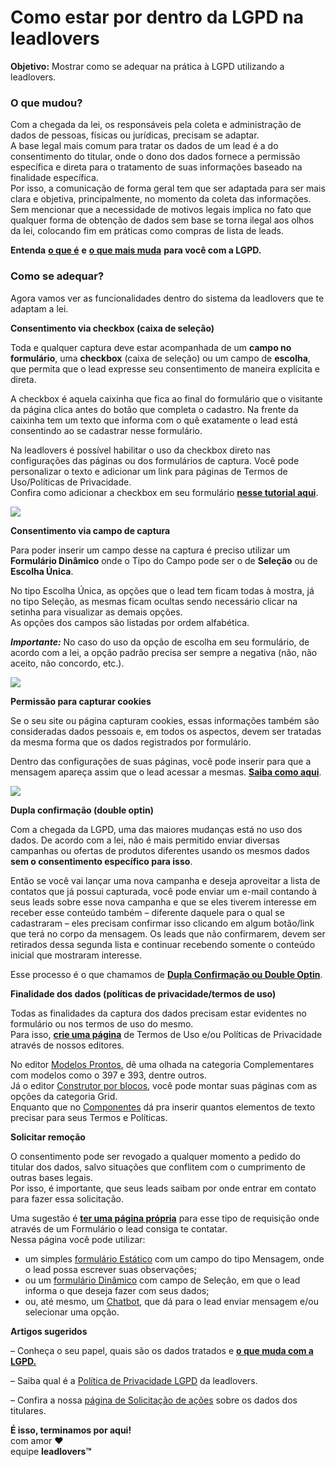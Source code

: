 # Como estar por dentro da LGPD na leadlovers

**Objetivo:** Mostrar como se adequar na prática à LGPD utilizando a leadlovers.

### **O que mudou?** <a href="#o-que-mudou" id="o-que-mudou"></a>

Com a chegada da lei, os responsáveis pela coleta e administração de dados de pessoas, físicas ou jurídicas, precisam se adaptar.\
A base legal mais comum para tratar os dados de um lead é a do consentimento do titular, onde o dono dos dados fornece a permissão específica e direta para o tratamento de suas informações baseado na finalidade específica.\
Por isso, a comunicação de forma geral tem que ser adaptada para ser mais clara e objetiva, principalmente, no momento da coleta das informações.\
Sem mencionar que a necessidade de motivos legais implica no fato que qualquer forma de obtenção de dados sem base se torna ilegal aos olhos da lei, colocando fim em práticas como compras de lista de leads.

**Entenda** [**o que é**](https://suporte.love/lgpd/) **e** [**o que mais muda**](https://suporte.love/lgpd-o-que-muda/) **para você com a LGPD.**

### **Como se adequar?** <a href="#como-se-adequar" id="como-se-adequar"></a>

Agora vamos ver as funcionalidades dentro do sistema da leadlovers que te adaptam a lei.

**Consentimento via checkbox (caixa de seleção)**

Toda e qualquer captura deve estar acompanhada de um **campo no formulário**, uma **checkbox** (caixa de seleção) ou um campo de **escolha**, que permita que o lead expresse seu consentimento de maneira explícita e direta.

A checkbox é aquela caixinha que fica ao final do formulário que o visitante da página clica antes do botão que completa o cadastro. Na frente da caixinha tem um texto que informa com o quê exatamente o lead está consentindo ao se cadastrar nesse formulário.

Na leadlovers é possível habilitar o uso da checkbox direto nas configurações das páginas ou dos formulários de captura. Você pode personalizar o texto e adicionar um link para páginas de Termos de Uso/Políticas de Privacidade.\
Confira como adicionar a checkbox em seu formulário [**nesse tutorial aqui**](https://www.youtube.com/watch?v=vl0YCejv3NQ).

![](https://legado.leadlovers.site/wp-content/uploads/2021/02/1-1.png)

**Consentimento via campo de captura**

Para poder inserir um campo desse na captura é preciso utilizar um **Formulário Dinâmico** onde o Tipo do Campo pode ser o de **Seleção** ou de **Escolha Única**.

No tipo Escolha Única, as opções que o lead tem ficam todas à mostra, já no tipo Seleção, as mesmas ficam ocultas sendo necessário clicar na setinha para visualizar as demais opções.\
As opções dos campos são listadas por ordem alfabética.

_**Importante:**_ No caso do uso da opção de escolha em seu formulário, de acordo com a lei, a opção padrão precisa ser sempre a negativa (não, não aceito, não concordo, etc.).

![](https://legado.leadlovers.site/wp-content/uploads/2021/02/2.png)

**Permissão para capturar cookies**

Se o seu site ou página capturam cookies, essas informações também são consideradas dados pessoais e, em todos os aspectos, devem ser tratadas da mesma forma que os dados registrados por formulário.

Dentro das configurações de suas páginas, você pode inserir para que a mensagem apareça assim que o lead acessar a mesmas. [**Saiba como aqui**](https://suporte.love/como-habilitar-consentimento-de-cookies-em-paginas-da-leadlovers/).

![](https://legado.leadlovers.site/wp-content/uploads/2021/02/3.png)

**Dupla confirmação (double optin)**

Com a chegada da LGPD, uma das maiores mudanças está no uso dos dados. De acordo com a lei, não é mais permitido enviar diversas campanhas ou ofertas de produtos diferentes usando os mesmos dados **sem o consentimento específico para isso**.

Então se você vai lançar uma nova campanha e deseja aproveitar a lista de contatos que já possui capturada, você pode enviar um e-mail contando à seus leads sobre esse nova campanha e que se eles tiverem interesse em receber esse conteúdo também – diferente daquele para o qual se cadastraram – eles precisam confirmar isso clicando em algum botão/link que terá no corpo da mensagem. Os leads que não confirmarem, devem ser retirados dessa segunda lista e continuar recebendo somente o conteúdo inicial que mostraram interesse.

Esse processo é o que chamamos de [**Dupla Confirmação ou Double Optin**](https://suporte.love/o-que-e-double-opt-in-dupla-confirmacao/).

**Finalidade dos dados (políticas de privacidade/termos de uso)**

Todas as finalidades da captura dos dados precisam estar evidentes no formulário ou nos termos de uso do mesmo.\
Para isso, [**crie uma página**](https://www.youtube.com/watch?v=SeyvAd-8g0o\&list=PLtgvM3V6P-9FBBGGKkh-JQSaKYWPsguPB\&index=5) de Termos de Uso e/ou Políticas de Privacidade através de nossos editores.

No editor [Modelos Prontos](https://www.youtube.com/watch?v=PaKDAfWF2hk\&list=PLtgvM3V6P-9GFMY6Qm3xfZfIv5-IfSgT-), dê uma olhada na categoria Complementares com modelos como o 397 e 393, dentre outros.\
Já o editor [Construtor por blocos](https://www.youtube.com/watch?v=HLPog083V94), você pode montar suas páginas com as opções da categoria Grid.\
Enquanto que no [Componentes](https://www.youtube.com/watch?v=EXUr2ABRkJM\&list=PLtgvM3V6P-9HBVEcSvHijoM-yg7HYH9Vy) dá pra inserir quantos elementos de texto precisar para seus Termos e Políticas.

**Solicitar remoção**

O consentimento pode ser revogado a qualquer momento a pedido do titular dos dados, salvo situações que conflitem com o cumprimento de outras bases legais.\
Por isso, é importante, que seus leads saibam por onde entrar em contato para fazer essa solicitação.

Uma sugestão é [**ter uma página própria**](https://suporte.love/componentes-visao-geral/) para esse tipo de requisição onde através de um Formulário o lead consiga te contatar.\
Nessa página você pode utilizar:

* um simples [formulário Estático](https://suporte.love/criar-formulario-estatico/) com um campo do tipo Mensagem, onde o lead possa escrever suas observações;
* ou um [formulário Dinâmico](https://suporte.love/como-criar-campos-dinamicos-e-como-criar-formulario-dinamico/) com campo de Seleção, em que o lead informa o que deseja fazer com seus dados;
* ou, até mesmo, um [Chatbot](https://suporte.love/chatbot/), que dá para o lead enviar mensagem e/ou selecionar uma opção.

**Artigos sugeridos**

– Conheça o seu papel, quais são os dados tratados e [**o que muda com a LGPD.**](https://suporte.love/lgpd-o-que-muda/)

– Saiba qual é a [Política de Privacidade LGPD](https://www.amoleads.com/politica-lgpd) da leadlovers.

– Confira a nossa [página de Solicitação de ações](https://www.amoleads.com/ouvidoria) sobre os dados dos titulares.

**É isso, terminamos por aqui!**\
com amor ❤\
equipe **leadlovers™**
